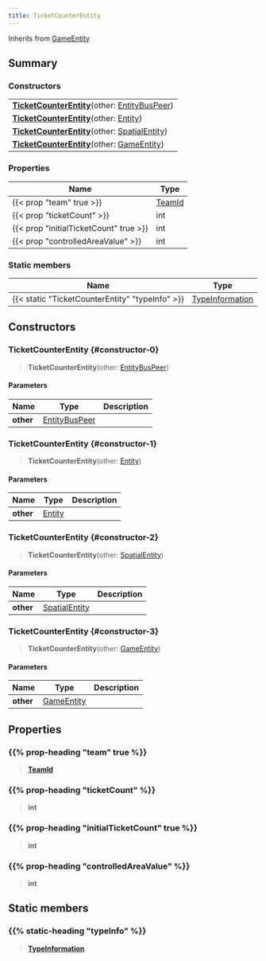 ```yaml
---
title: TicketCounterEntity
---
```


Inherits from [GameEntity](/vext/ref/server/type/gameentity)

## Summary

### Constructors

|  |
| --- |
| **[TicketCounterEntity](#constructor-0)**(other: [EntityBusPeer](/vext/ref/shared/type/entitybuspeer)) |
| **[TicketCounterEntity](#constructor-1)**(other: [Entity](/vext/ref/shared/type/entity)) |
| **[TicketCounterEntity](#constructor-2)**(other: [SpatialEntity](/vext/ref/shared/type/spatialentity)) |
| **[TicketCounterEntity](#constructor-3)**(other: [GameEntity](/vext/ref/server/type/gameentity)) |

### Properties

| Name | Type |
| ---- | ---- |
| {{< prop "team" true >}} | [TeamId](/vext/ref/fb/teamid) |
| {{< prop "ticketCount" >}} | int |
| {{< prop "initialTicketCount" true >}} | int |
| {{< prop "controlledAreaValue" >}} | int |

### Static members

| Name | Type |
| ---- | ---- |
| {{< static "TicketCounterEntity" "typeInfo" >}} | [TypeInformation](/vext/ref/shared/type/typeinformation) |

## Constructors

### TicketCounterEntity {#constructor-0}

> **TicketCounterEntity**(other: [EntityBusPeer](/vext/ref/shared/type/entitybuspeer))

#### Parameters

| Name | Type | Description |
| ---- | ---- | ----------- |
| **other** | [EntityBusPeer](/vext/ref/shared/type/entitybuspeer) |  |

### TicketCounterEntity {#constructor-1}

> **TicketCounterEntity**(other: [Entity](/vext/ref/shared/type/entity))

#### Parameters

| Name | Type | Description |
| ---- | ---- | ----------- |
| **other** | [Entity](/vext/ref/shared/type/entity) |  |

### TicketCounterEntity {#constructor-2}

> **TicketCounterEntity**(other: [SpatialEntity](/vext/ref/shared/type/spatialentity))

#### Parameters

| Name | Type | Description |
| ---- | ---- | ----------- |
| **other** | [SpatialEntity](/vext/ref/shared/type/spatialentity) |  |

### TicketCounterEntity {#constructor-3}

> **TicketCounterEntity**(other: [GameEntity](/vext/ref/server/type/gameentity))

#### Parameters

| Name | Type | Description |
| ---- | ---- | ----------- |
| **other** | [GameEntity](/vext/ref/server/type/gameentity) |  |

## Properties

### {{% prop-heading "team" true %}}

> **[TeamId](/vext/ref/fb/teamid)**

### {{% prop-heading "ticketCount" %}}

> **int**

### {{% prop-heading "initialTicketCount" true %}}

> **int**

### {{% prop-heading "controlledAreaValue" %}}

> **int**

## Static members

### {{% static-heading "typeInfo" %}}

> **[TypeInformation](/vext/ref/shared/type/typeinformation)**

